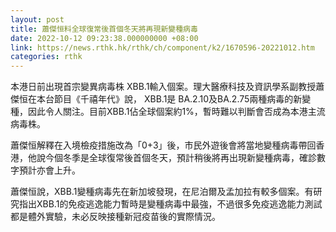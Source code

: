```yaml
---
layout: post
title: 蕭傑恒料全球復常後首個冬天將再現新變種病毒
date: 2022-10-12 09:23:38.000000000 +08:00
link: https://news.rthk.hk/rthk/ch/component/k2/1670596-20221012.htm
categories: rthk
---
```


本港日前出現首宗變異病毒株 XBB.1輸入個案。理大醫療科技及資訊學系副教授蕭傑恒在本台節目《千禧年代》說， XBB.1是 BA.2.10及BA.2.75兩種病毒的新變種，因此令人關注。目前XBB.1佔全球個案約1%，暫時難以判斷會否成為本港主流病毒株。

蕭傑恒解釋在入境檢疫措施改為「0+3」後，市民外遊後會將當地變種病毒帶回香港，他說今個冬季是全球復常後首個冬天，預計稍後將再出現新變種病毒，確診數字預計亦會上升。

蕭傑恒說，XBB.1變種病毒先在新加坡發現，在尼泊爾及孟加拉有較多個案。有研究指出XBB.1的免疫逃逸能力暫時是變種病毒中最強，不過很多免疫逃逸能力測試都是體外實驗，未必反映接種新冠疫苗後的實際情況。
